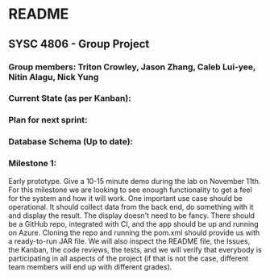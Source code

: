 # README
## SYSC 4806 - Group Project

### Group members: Triton Crowley, Jason Zhang, Caleb Lui-yee, Nitin Alagu, Nick Yung

### Current State (as per Kanban):

### Plan for next sprint:

### Database Schema (Up to date):

### Milestone 1:
Early prototype. Give a 10-15 minute demo during the lab on November 11th.
For this milestone we are looking to see enough functionality to get a feel for the system and how it will
work. One important use case should be operational. It should collect data from the back end, do
something with it and display the result. The display doesn't need to be fancy. There should be a GitHub
repo, integrated with CI, and the app should be up and running on Azure. Cloning the repo and running
the pom.xml should provide us with a ready-to-run JAR file.
We will also inspect the README file, the Issues, the Kanban, the code reviews, the tests, and we will
verify that everybody is participating in all aspects of the project (if that is not the case, different team
members will end up with different grades).
